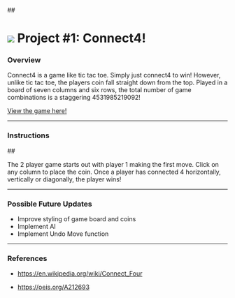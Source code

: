 ##[](https://en.wikipedia.org/wiki/Connect_Four#/media/File:Connect_4_Board_and_Box.jpg)

# ![](https://ga-dash.s3.amazonaws.com/production/assets/logo-9f88ae6c9c3871690e33280fcf557f33.png) Project #1: Connect4!

### Overview

Connect4 is a game like tic tac toe. Simply just connect4 to win! However, unlike tic tac toe, the players coin fall straight down
from the top. Played in a board of seven columns and six rows, the total number of game combinations is a staggering 4531985219092!

[View the game here!](https://keed.github.io/project-1/)

---

### Instructions

##[](https://en.wikipedia.org/wiki/Connect_Four#/media/File:Connect_Four.gif)

The 2 player game starts out with player 1 making the first move. Click on any column to place the coin. Once a player has connected 4 horizontally, vertically or diagonally, the player wins!

---

### Possible Future Updates

* Improve styling of game board and coins
* Implement AI
* Implement Undo Move function

---

### References

* https://en.wikipedia.org/wiki/Connect_Four

* https://oeis.org/A212693

